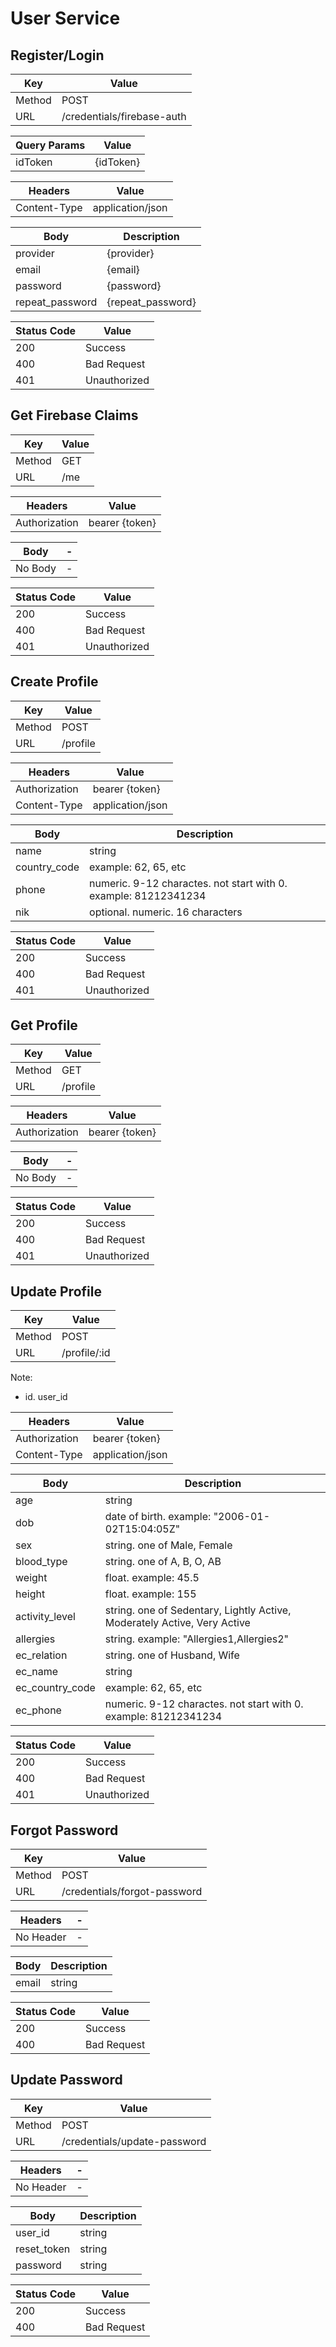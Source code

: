 # User Service

## Register/Login
Key | Value
-- | --
Method | POST
URL | /credentials/firebase-auth

Query Params | Value
-- | --
idToken | {idToken}

Headers | Value
-- | --
Content-Type | application/json

Body | Description
-- | --
provider | {provider}
email | {email}
password | {password}
repeat_password | {repeat_password}

Status Code | Value
-- | --
200 | Success
400 | Bad Request
401 | Unauthorized

## Get Firebase Claims
Key | Value
-- | --
Method | GET
URL | /me

Headers | Value
-- | --
Authorization | bearer {token}

Body | -
-- | --
No Body | -

Status Code | Value
-- | --
200 | Success
400 | Bad Request
401 | Unauthorized

## Create Profile
Key | Value
-- | --
Method | POST
URL | /profile

Headers | Value
-- | --
Authorization | bearer {token}
Content-Type | application/json

Body | Description
-- | --
name | string
country_code | example: 62, 65, etc
phone | numeric. 9-12 charactes. not start with 0. example: 81212341234
nik | optional. numeric. 16 characters

Status Code | Value
-- | --
200 | Success
400 | Bad Request
401 | Unauthorized

## Get Profile
Key | Value
-- | --
Method | GET
URL | /profile

Headers | Value
-- | --
Authorization | bearer {token}

Body | -
-- | --
No Body | -

Status Code | Value
-- | --
200 | Success
400 | Bad Request
401 | Unauthorized

## Update Profile
Key | Value
-- | --
Method | POST
URL | /profile/:id

Note:
- id. user_id

Headers | Value
-- | --
Authorization | bearer {token}
Content-Type | application/json

Body | Description
-- | --
age | string
dob | date of birth. example: "2006-01-02T15:04:05Z"
sex | string. one of Male, Female
blood_type | string. one of A, B, O, AB
weight | float. example: 45.5
height | float. example: 155
activity_level | string. one of Sedentary, Lightly Active, Moderately Active, Very Active
allergies | string. example: "Allergies1,Allergies2"
ec_relation | string. one of Husband, Wife
ec_name | string
ec_country_code | example: 62, 65, etc
ec_phone | numeric. 9-12 charactes. not start with 0. example: 81212341234

Status Code | Value
-- | --
200 | Success
400 | Bad Request
401 | Unauthorized

## Forgot Password
Key | Value
-- | --
Method | POST
URL | /credentials/forgot-password

Headers | -
-- | --
No Header | -

Body | Description
-- | --
email | string

Status Code | Value
-- | --
200 | Success
400 | Bad Request

## Update Password
Key | Value
-- | --
Method | POST
URL | /credentials/update-password

Headers | -
-- | --
No Header | -

Body | Description
-- | --
user_id | string
reset_token | string
password | string

Status Code | Value
-- | --
200 | Success
400 | Bad Request
